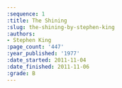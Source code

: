 ```yaml
---
:sequence: 1
:title: The Shining
:slug: the-shining-by-stephen-king
:authors:
- Stephen King
:page_count: '447'
:year_published: '1977'
:date_started: 2011-11-04
:date_finished: 2011-11-06
:grade: B
---
```


